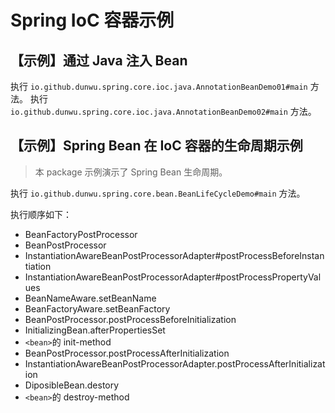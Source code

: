 # Spring IoC 容器示例

## 【示例】通过 Java 注入 Bean

执行 `io.github.dunwu.spring.core.ioc.java.AnnotationBeanDemo01#main` 方法。
执行 `io.github.dunwu.spring.core.ioc.java.AnnotationBeanDemo02#main` 方法。

## 【示例】Spring Bean 在 IoC 容器的生命周期示例

> 本 package 示例演示了 Spring Bean 生命周期。

执行 `io.github.dunwu.spring.core.bean.BeanLifeCycleDemo#main` 方法。

执行顺序如下：

- BeanFactoryPostProcessor
- BeanPostProcessor
- InstantiationAwareBeanPostProcessorAdapter#postProcessBeforeInstantiation
- InstantiationAwareBeanPostProcessorAdapter#postProcessPropertyValues
- BeanNameAware.setBeanName
- BeanFactoryAware.setBeanFactory
- BeanPostProcessor.postProcessBeforeInitialization
- InitializingBean.afterPropertiesSet
- `<bean>`的 init-method
- BeanPostProcessor.postProcessAfterInitialization
- InstantiationAwareBeanPostProcessorAdapter.postProcessAfterInitialization
- DiposibleBean.destory
- `<bean>`的 destroy-method
